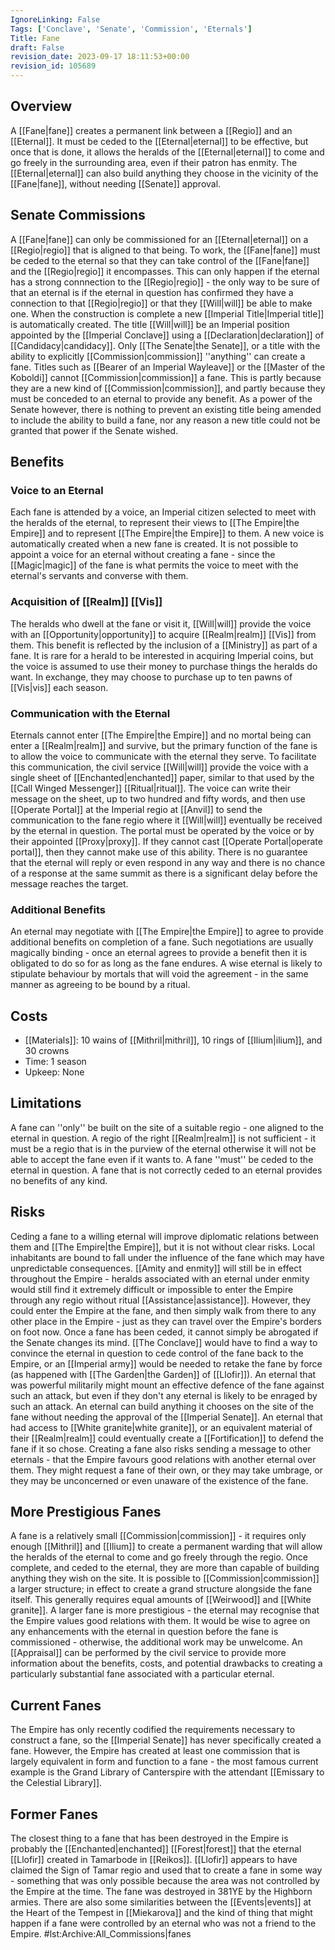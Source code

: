 ```yaml
---
IgnoreLinking: False
Tags: ['Conclave', 'Senate', 'Commission', 'Eternals']
Title: Fane
draft: False
revision_date: 2023-09-17 18:11:53+00:00
revision_id: 105689
---
```


## Overview
A [[Fane|fane]] creates a permanent link between a [[Regio]] and an [[Eternal]]. It must be ceded to the [[Eternal|eternal]] to be effective, but once that is done, it allows the heralds of the [[Eternal|eternal]] to come and go freely in the surrounding area, even if their patron has enmity. The [[Eternal|eternal]] can also build anything they choose in the vicinity of the [[Fane|fane]], without needing [[Senate]] approval.
## Senate Commissions
A [[Fane|fane]] can only be commissioned for an [[Eternal|eternal]] on a [[Regio|regio]] that is aligned to that being. To work, the [[Fane|fane]] must be ceded to the eternal so that they can take control of the [[Fane|fane]] and the [[Regio|regio]] it encompasses. This can only happen if the eternal has a strong connnection to the [[Regio|regio]] - the only way to be sure of that an eternal is if the eternal in question has confirmed they have a connection to that [[Regio|regio]] or that they [[Will|will]] be able to make one.
When the construction is complete a new [[Imperial Title|Imperial title]] is automatically created. The title [[Will|will]] be an Imperial position appointed by the [[Imperial Conclave]] using a [[Declaration|declaration]] of [[Candidacy|candidacy]].
Only [[The Senate|the Senate]], or a title with the ability to explicitly [[Commission|commission]] ''anything'' can create a fane. Titles such as [[Bearer of an Imperial Wayleave]] or the [[Master of the Koboldi]] cannot [[Commission|commission]] a fane. This is partly because they are a new kind of [[Commission|commission]], and partly because they must be conceded to an eternal to provide any benefit. As a power of the Senate however, there is nothing to prevent an existing title being amended to include the ability to build a fane, nor any reason a new title could not be granted that power if the Senate wished.
## Benefits
### Voice to an Eternal
Each fane is attended by a voice, an Imperial citizen selected to meet with the heralds of the eternal, to represent their views to [[The Empire|the Empire]] and to represent [[The Empire|the Empire]] to them. A new voice is automatically created when a new fane is created. It is not possible to appoint a voice for an eternal without creating a fane - since the [[Magic|magic]] of the fane is what permits the voice to meet with the eternal's servants and converse with them.
### Acquisition of [[Realm]] [[Vis]]
The heralds who dwell at the fane or visit it, [[Will|will]] provide the voice with an [[Opportunity|opportunity]] to acquire [[Realm|realm]] [[Vis]] from them. This benefit is reflected by the inclusion of a [[Ministry]] as part of a fane. It is rare for a herald to be interested in acquiring Imperial coins, but the voice is assumed to use their money to purchase things the heralds do want. In exchange, they may choose to purchase up to ten pawns of [[Vis|vis]] each season.
### Communication with the Eternal
Eternals cannot enter [[The Empire|the Empire]] and no mortal being can enter a [[Realm|realm]] and survive, but the primary function of the fane is to allow the voice to communicate with the eternal they serve. To facilitate this communication, the civil service [[Will|will]] provide the voice with a single sheet of [[Enchanted|enchanted]] paper, similar to that used by the [[Call Winged Messenger]] [[Ritual|ritual]]. The voice can write their message on the sheet, up to two hundred and fifty words, and then use [[Operate Portal]] at the Imperial regio at [[Anvil]] to send the communication to the fane regio where it [[Will|will]] eventually be received by the eternal in question.
The portal must be operated by the voice or by their appointed [[Proxy|proxy]]. If they cannot cast [[Operate Portal|operate portal]], then they cannot make use of this ability. There is no guarantee that the eternal will reply or even respond in any way and there is no chance of a response at the same summit as there is a significant delay before the message reaches the target.
### Additional Benefits
An eternal may negotiate with [[The Empire|the Empire]] to agree to provide additional benefits on completion of a fane. Such negotiations are usually magically binding - once an eternal agrees to provide a benefit then it is obligated to do so for as long as the fane endures. A wise eternal is likely to stipulate behaviour by mortals that will void the agreement - in the same manner as agreeing to be bound by a ritual. 
## Costs
* [[Materials]]: 10 wains of [[Mithril|mithril]], 10 rings of [[Ilium|ilium]], and 30 crowns
* Time: 1 season
* Upkeep: None
## Limitations
A fane can ''only'' be built on the site of a suitable regio - one aligned to the eternal in question. A regio of the right [[Realm|realm]] is not sufficient - it must be a regio that is in the purview of the eternal otherwise it will not be able to accept the fane even if it wants to. A fane ''must'' be ceded to the eternal in question. A fane that is not correctly ceded to an eternal provides no benefits of any kind.
## Risks
Ceding a fane to a willing eternal will improve diplomatic relations between them and [[The Empire|the Empire]], but it is not without clear risks. Local inhabitants are bound to fall under the influence of the fane which may have unpredictable consequences. [[Amity and enmity]] will still be in effect throughout the Empire - heralds associated with an eternal under enmity would still find it extremely difficult or impossible to enter the Empire through any regio without ritual [[Assistance|assistance]]. However, they could enter the Empire at the fane, and then simply walk from there to any other place in the Empire - just as they can travel over the Empire's borders on foot now.
Once a fane has been ceded, it cannot simply be abrogated if the Senate changes its mind. [[The Conclave]] would have to find a way to convince the eternal in question to cede control of the fane back to the Empire, or an [[Imperial army]] would be needed to retake the fane by force (as happened with [[The Garden|the Garden]] of [[Llofir]]). An eternal that was powerful militarily might mount an effective defence of the fane against such an attack, but even if they don't any eternal is likely to be enraged by such an attack.
An eternal can build anything it chooses on the site of the fane without needing the approval of the [[Imperial Senate]]. An eternal that had access to [[White granite|white granite]], or an equivalent material of their [[Realm|realm]] could eventually create a [[Fortification]] to defend the fane if it so chose.
Creating a fane also risks sending a message to other eternals - that the Empire favours good relations with another eternal over them. They might request a fane of their own, or they may take umbrage, or they may be unconcerned or even unaware of the existence of the fane.
## More Prestigious Fanes
A fane is a relatively small [[Commission|commission]] - it requires only enough [[Mithril]] and [[Ilium]] to create a permanent warding that will allow the heralds of the eternal to come and go freely through the regio. Once complete, and ceded to the eternal, they are more than capable of building anything they wish on the site.
It is possible to [[Commission|commission]] a larger structure; in effect to create a grand structure alongside the fane itself. This generally requires equal amounts of [[Weirwood]] and [[White granite]]. A larger fane is more prestigious - the eternal may recognise that the Empire values good relations with them. It would be wise to agree on any enhancements with the eternal in question before the fane is commissioned - otherwise, the additional work may be unwelcome. 
An [[Appraisal]] can be performed by the civil service to provide more information about the benefits, costs, and potential drawbacks to creating a particularly substantial fane associated with a particular eternal. 
## Current Fanes
The Empire has only recently codified the requirements necessary to construct a fane, so the [[Imperial Senate]] has never specifically created a fane. However, the Empire has created at least one commission that is largely equivalent in form and function to a fane - the most famous current example is the Grand Library of Canterspire with the attendant [[Emissary to the Celestial Library]]. 
## Former Fanes
The closest thing to a fane that has been destroyed in the Empire is probably the [[Enchanted|enchanted]] [[Forest|forest]] that the eternal [[Llofir]] created in Tamarbode in [[Reikos]]. [[Llofir]] appears to have claimed the Sign of Tamar regio and used that to create a fane in some way - something that was only possible because the area was not controlled by the Empire at the time. The fane was destroyed in 381YE by the Highborn armies. There are also some similarities between the [[Events|events]] at the Heart of the Tempest in [[Miekarova]] and the kind of thing that might happen if a fane were controlled by an eternal who was not a friend to the Empire.
#lst:Archive:All_Commissions|fanes
